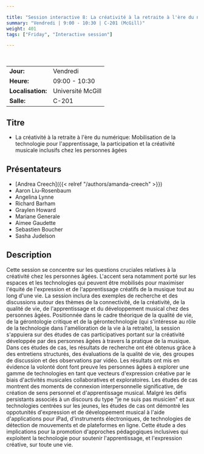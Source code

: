 ```yaml
---

title: "Session interactive 8: La créativité à la retraite à l'ère du numérique"
summary: "Vendredi | 9:00 - 10:30 | C-201 (McGill)"
weight: 401
tags: ["Friday", "Interactive session"]

---
```


<br>

| | |
| - | - |
| **Jour:** | Vendredi |
| **Heure:** | 09:00 - 10:30 |
| **Localisation:** | Université McGill |
| **Salle:** | C-201 |

## Titre

- La créativité à la retraite à l'ère du numérique: Mobilisation de la technologie pour l'apprentissage, la participation et la créativité musicale inclusifs chez les personnes âgées

## Présentateurs

- [Andrea Creech]({{< relref "/authors/amanda-creech" >}})
- Aaron Liu-Rosenbaum
- Angelina Lynne
- Richard Barham
- Graylen Howard
- Mariane Generale
- Aimee Gaudette
- Sebastien Boucher
- Sasha Judelson


## Description

Cette session se concentre sur les questions cruciales relatives à la créativité chez les personnes âgées. L'accent sera notamment porté sur les espaces et les technologies qui peuvent être mobilisés pour maximiser l'équité de l'expression et de l'apprentissage créatifs de la musique tout au long d'une vie. La session inclura des exemples de recherche et des discussions autour des thèmes de la connectivité, de la créativité, de la qualité de vie, de l'apprentissage et du développement musical chez des personnes âgées. Positionnée dans le cadre théorique de la qualité de vie, de la gérontologie critique et de la gérontechnologie (qui s'intéresse au rôle de la technologie dans l'amélioration de la vie à la retraite), la session s'appuiera sur des études de cas participatives portant sur la créativité développée par des personnes âgées à travers la pratique de la musique. Dans ces études de cas, les résultats de recherche ont été obtenus grâce à des entretiens structurés, des évaluations de la qualité de vie, des groupes de discussion et des observations par vidéo. Les résultats ont mis en évidence la volonté dont font preuve les personnes âgées à explorer une gamme de technologies en tant que vecteurs d'expression créative par le biais d'activités musicales collaboratives et exploratoires. Les études de cas montrent des moments de connexion interpersonnelle significative, de création de sens personnel et d'apprentissage musical. Malgré les défis persistants associés à un discours du type "je ne suis pas musicien" et aux technologies centrées sur les jeunes, les études de cas ont démontré les oppotunités d'expression et de développement musical à l'aide d'applications pour iPad, d'instruments électroniques, de technologies de détection de mouvements et de plateformes en ligne. Cette étude a des implications pour la promotion d'approches pédagogiques inclusives qui exploitent la technologie pour soutenir l'apprentissage, et l'expression créative, sur toute une vie. 